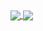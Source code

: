 <a href="https://github.com/whjin/docs">
  <img align="center"
    src="https://github-readme-stats.vercel.app/api/top-langs/?username=whjin&layout=compact&theme=radical" />
</a>
<a href="https://github.com/whjin/docs">
  <img align="center"
    src="https://github-readme-stats.vercel.app/api?username=whjin&count_private=true&show_icons=true&theme=radical" />
</a>